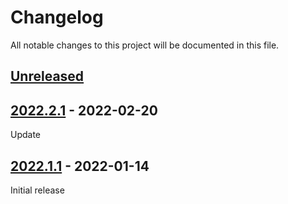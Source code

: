 # Changelog
All notable changes to this project will be documented in this file.

## [Unreleased]

## [2022.2.1] - 2022-02-20
Update

## [2022.1.1] - 2022-01-14
Initial release


[Unreleased]: https://github.com/rgriebl/haiq/compare/v2022.2.1...HEAD
[2022.2.1]: https://github.com/rgriebl/haiq/releases/tag/v2022.2.1
[2022.1.1]: https://github.com/rgriebl/haiq/releases/tag/v2022.1.1
